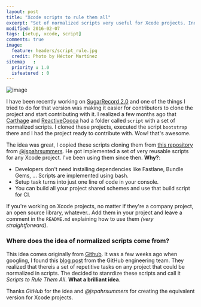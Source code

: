 ```yaml
---
layout: post
title: "Xcode scripts to rule them all"
excerpt: "Set of normalized scripts very useful for Xcode projects. Individual contributors will be familiar with them after they clone the project."
modified: 2016-02-07
tags: [setup, xcode, script]
comments: true
image:
  feature: headers/script_rule.jpg
  credit: Photo by Héctor Martínez
sitemap   :
  priority : 1.0
  isfeatured : 0
---
```


![image]({{site.url}}/images/posts/scripts-rule-them-all.png)

I have been recently working on [SugarRecord 2.0](https://github.com/pepibumur/sugarrecord) and one of the things I tried to do for that version was making it easier for contributors to clone the project and start contributing with it. I realized a few months ago that [Carthage](https://github.com/carthage/carthage) and [ReactiveCocoa](https://github.com/reactivecocoa/reactive) had a folder called `script` with a set of normalized scripts. I cloned these projects, executed the script `bootstrap` there and I had the project ready to contribute with. Wow! that's awesome.

The idea was great, I copied these scripts cloning them from [this repository](https://github.com/jspahrsummers/objc-build-scripts) from [@jspahrsummers](https://twitter.com/jspahrsummers). He got implemented a set of very reusable scripts for any Xcode project. I've been using them since then. **Why?**:

- Developers don't need installing dependencies like Fastlane, Bundle Gems, ... Scripts are implemented using bash.
- Setup task turns into just one line of code in your console.
- You can build all your project shared schemes and use that build script for CI.

If you're working on Xcode projects, no matter if they're a company project, an open source library, whatever.. Add them in your project and leave a comment in the `README.md` explaining how to use them *(very straightforward)*.

### Where does the idea of normalized scripts come from?

This idea comes originally from [Github](https://github.com). It was a few weeks ago when googling, I found this [blog post](http://githubengineering.com/scripts-to-rule-them-all/) from the GitHub engineering team. They realized that thereis  a set of repetitive tasks on any project that could be normalized in scripts. The decided to stanrdize these scripts and call it *Scripts to Rule Them All*. **What a brilliant idea**.

Thanks *GitHub* for the idea and *@jspahrsummers* for creating the equivalent version for Xcode projects.

